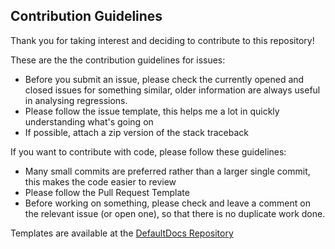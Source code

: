 ## Contribution Guidelines

Thank you for taking interest and deciding to contribute to this repository!

These are the the contribution guidelines for issues:

- Before you submit an issue, please check the currently opened and closed issues for something similar, older information are always useful in analysing regressions.
- Please follow the issue template, this helps me a lot in quickly understanding what's going on
- If possible, attach a zip version of the stack traceback

If you want to contribute with code, please follow these guidelines:

- Many small commits are preferred rather than a larger single commit, this makes the code easier to review
- Please follow the Pull Request Template
- Before working on something, please check and leave a comment on the relevant issue (or open one), so that there is no duplicate work done.

Templates are available at the [DefaultDocs Repository](https://gitlab.com/Penaz/DefaultDocs)